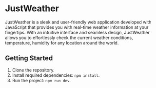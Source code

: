 # JustWeather

JustWeather is a sleek and user-friendly web application developed with JavaScript that provides you with real-time weather information at your fingertips. With an intuitive interface and seamless design, JustWeather allows you to effortlessly check the current weather conditions, temperature, humidity for any location around the world.

## Getting Started

1. Clone the repository.
2. Install required dependencies: `npm install`.
3. Run the project: `npm run dev`.
